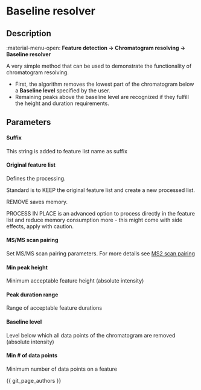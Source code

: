 # **Baseline resolver**

## **Description**

:material-menu-open: **Feature detection → Chromatogram resolving → Baseline resolver**

A very simple method that can be used to demonstrate the functionality of chromatogram resolving. 

- First, the algorithm removes the lowest part of the chromatogram below a **Baseline level** specified by the user. 
- Remaining peaks above the baseline level are recognized if they fulfill the height and duration requirements.

## **Parameters**

#### **Suffix**

This string is added to feature list name as suffix

#### **Original feature list**

Defines the processing.

Standard is to KEEP the original feature list and create a new processed list.

REMOVE saves memory.

PROCESS IN PLACE is an advanced option to process directly in the feature list and reduce memory consumption more - this might come with side effects, apply with caution.

#### **MS/MS scan pairing**

Set MS/MS scan pairing parameters. For more details see [MS2 scan pairing](..//featdet_ms2_scan_pairing/ms2_scan_pairing.md)

#### **Min peak height**

Minimum acceptable feature height (absolute intensity)

#### **Peak duration range**

Range of acceptable feature durations

#### **Baseline level**

Level below which all data points of the chromatogram are removed (absolute intensity)

#### **Min # of data points**

Minimum number of data points on a feature

{{ git_page_authors }}